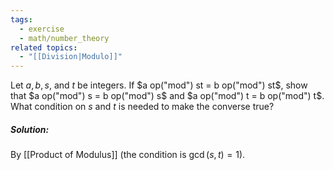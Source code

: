 ```yaml
---
tags:
  - exercise
  - math/number_theory
related topics:
  - "[[Division|Modulo]]"
---
```

Let $a, b, s$, and $t$ be integers. If $a op("mod") st = b op("mod") st$, show that $a op("mod") s = b op("mod") s$ and $a op("mod") t = b op("mod") t$. What condition on $s$ and $t$ is needed to make the converse true?
##### Solution:
By [[Product of Modulus]] (the condition is $\gcd(s,t)=1$).